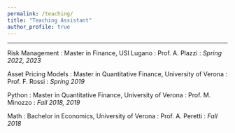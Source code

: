 ```yaml
---
permalink: /teaching/
title: "Teaching Assistant"
author_profile: true
---
```


------

Risk Management
:   Master in Finance, USI Lugano
:   Prof. A. Plazzi
:   *Spring 2022, 2023*

Asset Pricing Models
:   Master in Quantitative Finance, University of Verona
:   Prof. F. Rossi
:   *Spring 2019*

Python
:   Master in Quantitative Finance, University of Verona
:   Prof. M. Minozzo
:   *Fall 2018, 2019*

Math
:   Bachelor in Economics, University of Verona
:   Prof. A. Peretti
:   *Fall 2018*


